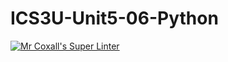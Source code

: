 # ICS3U-Unit5-06-Python

[![Mr Coxall's Super Linter](https://github.com/Emmanuel-Fofeyin/ICS3U-Unit5-06-Python/workflows/Mr%20Coxall's%20Super%20Linter/badge.svg)](https://github.com/Emmanuel-Fofeyin/ICS3U-Unit5-06-Python/actions/)
